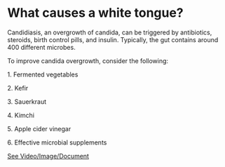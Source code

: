 # What causes a white tongue?

Candidiasis, an overgrowth of candida, can be triggered by antibiotics, steroids, birth control pills, and insulin. Typically, the gut contains around 400 different microbes.

To improve candida overgrowth, consider the following:

1\. Fermented vegetables

2\. Kefir

3\. Sauerkraut

4\. Kimchi

5\. Apple cider vinegar

6\. Effective microbial supplements

 [See Video/Image/Document](https://hls-player.drberg.com/asset?path=migrated-assets/what-causes-white-tongue-drberg-on-oral-candidiasis)